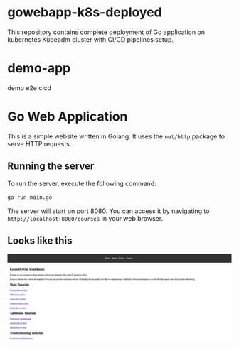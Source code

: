 

# gowebapp-k8s-deployed
This repository contains complete deployment of Go application on kubernetes Kubeadm cluster with CI/CD pipelines setup.

# demo-app
demo e2e cicd
# Go Web Application

This is a simple website written in Golang. It uses the `net/http` package to serve HTTP requests.

## Running the server

To run the server, execute the following command:

```bash
go run main.go
```

The server will start on port 8080. You can access it by navigating to `http://localhost:8080/courses` in your web browser.

## Looks like this

![Website](static/images/golang-website.png)


